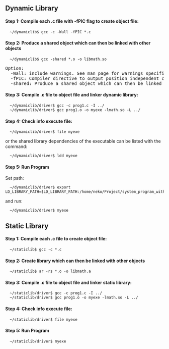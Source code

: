 <h2> Dynamic Library </h2>


#### Step 1: Compile each .c file with -fPIC flag to create object file:
```shell
  ~/dynamiclib$ gcc -c -Wall -fPIC *.c
```
#### Step 2: Produce a shared object which can then be linked with other objects
```shell
  ~/dynamiclib$ gcc -shared *.o -o libmath.so
```
<pre>
Option: 
  -Wall: include warnings. See man page for warnings specified.
  -fPIC: Compiler directive to output position independent code, a characteristic required by shared libraries. Also see "-fpic".
  -shared: Produce a shared object which can then be linked with other objects to form an executable.
</pre>  
  
#### Step 3: Compile .c file to object file and linker dynamic library:
```shell
  ~/dynamiclib/driver$ gcc -c prog1.c -I ../
  ~/dynamiclib/driver$ gcc prog1.o -o myexe -lmath.so -L ../
```
#### Step 4: Check info execute file:
```shell
  ~/dynamiclib/driver$ file myexe
```
or the shared library dependencies of the executable can be listed with the command:
```shell
  ~/dynamiclib/driver$ ldd myexe
```
#### Step 5: Run Program
Set path:
```shell
  ~/dynamiclib/driver$ export LD_LIBRARY_PATH=$LD_LIBRARY_PATH:/home/neko/Project/system_program_with_linux/linker/dynamiclib
```
and run:
```shell
  ~/dynamiclib/driver$ myexe
```


<h2> Static Library </h2>


#### Step 1: Compile each .c file to create object file:
```shell
  ~/staticlib$ gcc -c *.c
```
#### Step 2: Create library which can then be linked with other objects
```shell
  ~/staticlib$ ar -rs *.o -o libmath.a
```
#### Step 3: Compile .c file to object file and linker static library:
```shell
  ~/staticlib/driver$ gcc -c prog1.c -I ../
  ~/staticlib/driver$ gcc prog1.o -o myexe -lmath.so -L ../
```
#### Step 4: Check info execute file:
```shell
  ~/staticlib/driver$ file myexe
```
#### Step 5: Run Program
```shell
  ~/staticlib/driver$ myexe
```
